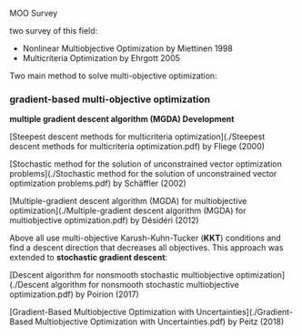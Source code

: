 MOO Survey

two survey of this field:

- Nonlinear Multiobjective Optimization by Miettinen 1998
- Multicriteria Optimization by Ehrgott 2005



Two main method to solve multi-objective optimization:

### gradient-based multi-objective optimization

**multiple gradient descent algorithm (MGDA) Development**

[Steepest descent methods for multicriteria optimization](./Steepest descent methods for multicriteria optimization.pdf) by Fliege (2000)

[Stochastic method for the solution of unconstrained vector optimization problems](./Stochastic method for the solution of unconstrained vector optimization problems.pdf) by Schäffler (2002)

[Multiple-gradient descent algorithm (MGDA) for multiobjective optimization](./Multiple-gradient descent algorithm (MGDA) for multiobjective optimization.pdf) by Désidéri (2012)



Above all use multi-objective Karush-Kuhn-Tucker (**KKT**) conditions and find a descent direction that decreases all objectives. This approach was extended to **stochastic gradient descent**:

[Descent algorithm for nonsmooth stochastic multiobjective optimization](./Descent algorithm for nonsmooth stochastic multiobjective optimization.pdf) by Poirion (2017)

[Gradient-Based Multiobjective Optimization with Uncertainties](./Gradient-Based Multiobjective Optimization with Uncertainties.pdf) by Peitz (2018)






